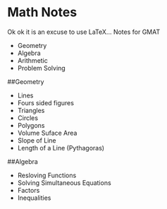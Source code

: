 # Math Notes
Ok ok it is an excuse to use LaTeX...
Notes for GMAT
- Geometry
- Algebra
- Arithmetic
- Problem Solving

##Geometry
- Lines
- Fours sided figures
- Triangles
- Circles
- Polygons
- Volume Suface Area
- Slope of Line
- Length of a Line (Pythagoras)

##Algebra
- Resloving Functions
- Solving Simultaneous Equations
- Factors
- Inequalities


